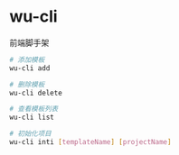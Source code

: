 # wu-cli

前端脚手架

```bash
# 添加模板
wu-cli add
```

```bash
# 删除模板
wu-cli delete
```

```bash
# 查看模板列表
wu-cli list
```

```bash
# 初始化项目
wu-cli inti [templateName] [projectName]
```
